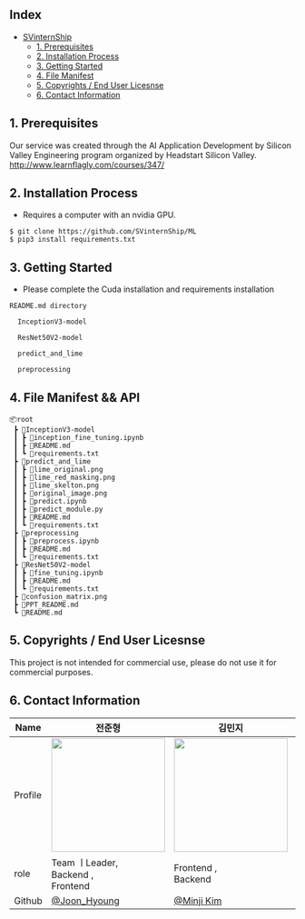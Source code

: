 ## Index
- [SVinternShip](#SVinternShip)
  - [1. Prerequisites](#1-prerequisites)
  - [2. Installation Process](#2-installation-process)
  - [3. Getting Started](#3-getting-started)
  - [4. File Manifest](#4-file-manifest)
  - [5. Copyrights / End User Licesnse](#5-copyrights--end-user-licesnse)
  - [6. Contact Information](#6-contact-information)

## 1. Prerequisites

Our service was created through the AI Application Development by Silicon Valley Engineering program organized by Headstart Silicon Valley.
http://www.learnflagly.com/courses/347/

## 2. Installation Process
- Requires a computer with an nvidia GPU.
```
$ git clone https://github.com/SVinternShip/ML
$ pip3 install requirements.txt
```

## 3. Getting Started
- Please complete the Cuda installation and requirements installation

```README.md directory```

```
  InceptionV3-model 

  ResNet50V2-model

  predict_and_lime

  preprocessing
```
## 4. File Manifest && API
```
📦root
 ┣ 📂InceptionV3-model
 ┃ ┣ 📜inception_fine_tuning.ipynb
 ┃ ┣ 📜README.md
 ┃ ┗ 📜requirements.txt
 ┣ 📂predict_and_lime
 ┃ ┣ 📜lime_original.png
 ┃ ┣ 📜lime_red_masking.png
 ┃ ┣ 📜lime_skelton.png
 ┃ ┣ 📜original_image.png
 ┃ ┣ 📜predict.ipynb
 ┃ ┣ 📜predict_module.py
 ┃ ┣ 📜README.md
 ┃ ┗ 📜requirements.txt
 ┣ 📂preprocessing
 ┃ ┣ 📜preprocess.ipynb
 ┃ ┣ 📜README.md
 ┃ ┗ 📜requirements.txt
 ┣ 📂ResNet50V2-model
 ┃ ┣ 📜fine_tuning.ipynb
 ┃ ┣ 📜README.md
 ┃ ┗ 📜requirements.txt
 ┣ 📜confusion_matrix.png
 ┣ 📜PPT_README.md
 ┗ 📜README.md
```


## 5. Copyrights / End User Licesnse

This project is not intended for commercial use, please do not use it for commercial purposes.

## 6. Contact Information
| Name    | 전준형                                        |김민지                               | 김성윤                                        | 김정원                                    | 전경희                               |
| ------- | --------------------------------------------- | ------------------------------------ | --------------------------------------------- | --------------------------------------- | --------------------------------------------- |
| Profile | <img width="200px" src="https://user-images.githubusercontent.com/53938323/181186519-97376af4-dec2-4266-b481-84476a7b08cf.png" />|<img width="200px" src="https://user-images.githubusercontent.com/53938323/181186658-5fa337ab-1073-40c1-ba1f-821eca61a241.png" />| <img width="200px" src="https://user-images.githubusercontent.com/53938323/181186805-e25768c2-b5b3-4af1-9ebe-f4ab31eba8f0.png" />| <img width="200px" src="https://user-images.githubusercontent.com/53938323/181186873-68715eac-5ba7-4084-aed6-613461addf37.png" />| <img width="200px" src="https://user-images.githubusercontent.com/53938323/181186909-add7aa9e-40ba-4822-98dc-994f21c2c455.png" />|
| role    | Team ㅣLeader, <br>Backend , <br>Frontend                  | Frontend , <br>Backend                      | ML                                | Frontend | Backend |
| Github  | [@Joon_Hyoung](https://github.com/Gitko97) | [@Minji Kim](https://github.com/minji1289) | [@sykim1106](https://github.com/hanueluni1106) | [@grdnr13](https://github.com/grdnr13) |  [@kjeon0901](https://github.com/kjeon0901) |
